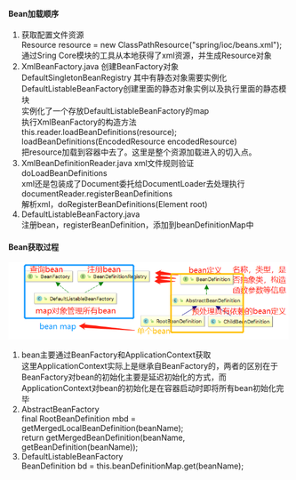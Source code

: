 #### Bean加载顺序

1. 获取配置文件资源<br>Resource resource = new ClassPathResource("spring/ioc/beans.xml");<br>通过Sring Core模块的工具从本地获得了xml资源，并生成Resource对象
2. XmlBeanFactory.java 创建BeanFactory对象<br>DefaultSingletonBeanRegistry 其中有静态对象需要实例化<br>DefaultListableBeanFactory创建里面的静态对象实例以及执行里面的静态模块<br>实例化了一个存放DefaultListableBeanFactory的map<br>执行XmlBeanFactory的构造方法<br>this.reader.loadBeanDefinitions(resource); <br>loadBeanDefinitions(EncodedResource encodedResource)<br>把resource加载到容器中去了。这里是整个资源加载进入的切入点。
3. XmlBeanDefinitionReader.java xml文件规则验证<br>doLoadBeanDefinitions<br>xml还是包装成了Document委托给DocumentLoader去处理执行<br>documentReader.registerBeanDefinitions<br>解析xml，doRegisterBeanDefinitions(Element root)
4. DefaultListableBeanFactory.java<br>注册bean，registerBeanDefinition，添加到beanDefinitionMap中

#### Bean获取过程

![bean](https://github.com/aryout/BookMark/blob/master/img/bean.png)

1. bean主要通过BeanFactory和ApplicationContext获取<br>这里ApplicationContext实际上是继承自BeanFactory的，两者的区别在于BeanFactory对bean的初始化主要是延迟初始化的方式，而ApplicationContext对bean的初始化是在容器启动时即将所有bean初始化完毕<br>
2. AbstractBeanFactory<br>final RootBeanDefinition mbd = getMergedLocalBeanDefinition(beanName);<br>return getMergedBeanDefinition(beanName, getBeanDefinition(beanName));
3. DefaultListableBeanFactory<br>BeanDefinition bd = this.beanDefinitionMap.get(beanName);